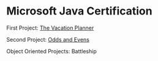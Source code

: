 # Microsoft Java Certification 
<p> First Project: <a href="https://repl.it/@lezzles11/vacationPlanner"> The Vacation Planner </a> </p> 
<p> Second Project: <a href="https://repl.it/@lezzles11/OddsAndEvens"> Odds and Evens </a> </p>
<p> Object Oriented Projects: Battleship </p> 
